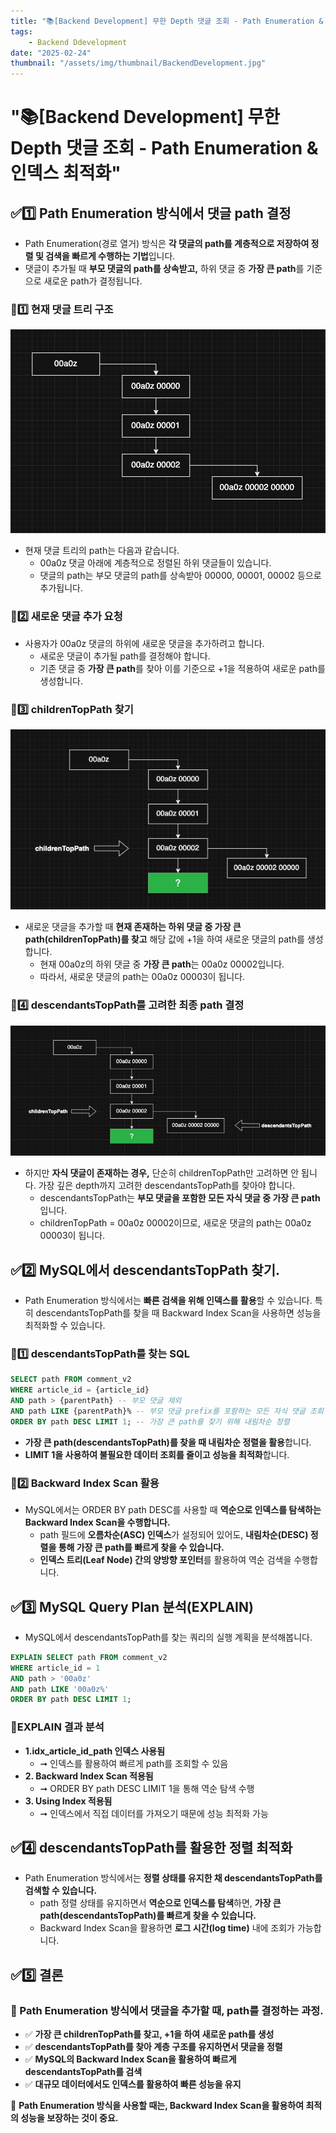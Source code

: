 ```yaml
---
title: "📚[Backend Development] 무한 Depth 댓글 조회 - Path Enumeration & 인덱스 최적화"
tags:
    - Backend Ddevelopment
date: "2025-02-24"
thumbnail: "/assets/img/thumbnail/BackendDevelopment.jpg"
---
```


# "📚[Backend Development] 무한 Depth 댓글 조회 - Path Enumeration & 인덱스 최적화"
## ✅1️⃣ Path Enumeration 방식에서 댓글 path 결정
- Path Enumeration(경로 열거) 방식은 **각 댓글의 path를 계층적으로 저장하여 정렬 및 검색을 빠르게 수행하는 기법**입니다.
- 댓글이 추가될 때 **부모 댓글의 path를 상속받고,** 하위 댓글 중 **가장 큰 path**를 기준으로 새로운 path가 결정됩니다.

### 📌1️⃣ 현재 댓글 트리 구조

<img src = "https://github.com/devKobe24/images2/blob/main/this_is_backend_img/infinite-depth-example_3.png?raw=true">

- 현재 댓글 트리의 path는 다음과 같습니다.
    - 00a0z 댓글 아래에 계층적으로 정렬된 하위 댓글들이 있습니다.
    - 댓글의 path는 부모 댓글의 path를 상속받아 00000, 00001, 00002 등으로 추가됩니다.

### 📌2️⃣ 새로운 댓글 추가 요청
- 사용자가 00a0z 댓글의 하위에 새로운 댓글을 추가하려고 합니다.
    - 새로운 댓글이 추가될 path를 결정해야 합니다.
    - 기존 댓글 중 **가장 큰 path**를 찾아 이를 기준으로 +1을 적용하여 새로운 path를 생성합니다.

### 📌3️⃣ childrenTopPath 찾기

<img src = "https://github.com/devKobe24/images2/blob/main/this_is_backend_img/infinite-depth-example_5.png?raw=true">

- 새로운 댓글을 추가할 때 **현재 존재하는 하위 댓글 중 가장 큰 path(childrenTopPath)를 찾고** 해당 값에 +1을 하여 새로운 댓글의 path를 생성합니다.
    - 현재 00a0z의 하위 댓글 중 **가장 큰 path**는 00a0z 00002입니다.
    - 따라서, 새로운 댓글의 path는 00a0z 00003이 됩니다.

### 📌4️⃣ descendantsTopPath를 고려한 최종 path 결정

<img src = "https://github.com/devKobe24/images2/blob/main/this_is_backend_img/infinite-depth-example_6.png?raw=true">

- 하지만 **자식 댓글이 존재하는 경우,** 단순히 childrenTopPath만 고려하면 안 됩니다. 가장 깊은 depth까지 고려한 descendantsTopPath를 찾아야 합니다.
    - descendantsTopPath는 **부모 댓글을 포함한 모든 자식 댓글 중 가장 큰 path**입니다.
    - childrenTopPath = 00a0z 00002이므로, 새로운 댓글의 path는 00a0z 00003이 됩니다.

## ✅2️⃣ MySQL에서 descendantsTopPath 찾기.
- Path Enumeration 방식에서는 **빠른 검색을 위해 인덱스를 활용**할 수 있습니다. 특히 descendantsTopPath를 찾을 때 Backward Index Scan을 사용하면 성능을 최적화할 수 있습니다.

### 📌1️⃣ descendantsTopPath를 찾는 SQL

```sql
SELECT path FROM comment_v2
WHERE article_id = {article_id}
AND path > {parentPath} -- 부모 댓글 제외
AND path LIKE {parentPath}% -- 부모 댓글 prefix를 포함하는 모든 자식 댓글 조회
ORDER BY path DESC LIMIT 1; -- 가장 큰 path를 찾기 위해 내림차순 정렬
```

- **가장 큰 path(descendantsTopPath)를 찾을 때 내림차순 정렬을 활용**합니다.
- **LIMIT 1을 사용하여 불필요한 데이터 조회를 줄이고 성능을 최적화**합니다.

### 📌2️⃣ Backward Index Scan 활용
- MySQL에서는 ORDER BY path DESC를 사용할 때 **역순으로 인덱스를 탐색하는 Backward Index Scan을 수행합니다.**
    - path 필드에 **오름차순(ASC) 인덱스**가 설정되어 있어도, **내림차순(DESC) 정렬을 통해 가장 큰 path를 빠르게 찾을 수 있습니다.**
    - **인덱스 트리(Leaf Node) 간의 양방향 포인터**를 활용하여 역순 검색을 수행합니다.

## ✅3️⃣ MySQL Query Plan 분석(EXPLAIN)
- MySQL에서 descendantsTopPath를 찾는 쿼리의 실행 계획을 분석해봅니다.

```sql
EXPLAIN SELECT path FROM comment_v2
WHERE article_id = 1
AND path > '00a0z'
AND path LIKE '00a0z%'
ORDER BY path DESC LIMIT 1;
```

### 📌EXPLAIN 결과 분석
- **1.idx_article_id_path 인덱스 사용됨**
    - ➞ 인덱스를 활용하여 빠르게 path를 조회할 수 있음
- **2. Backward Index Scan 적용됨**
    - ➞ ORDER BY path DESC LIMIT 1을 통해 역순 탐색 수행
- **3. Using Index 적용됨**
    - ➞ 인덱스에서 직접 데이터를 가져오기 때문에 성능 최적화 가능

## ✅4️⃣ descendantsTopPath를 활용한 정렬 최적화
- Path Enumeration 방식에서는 **정렬 상태를 유지한 채 descendantsTopPath를 검색할 수 있습니다.**
    - path 정렬 상태를 유지하면서 **역순으로 인덱스를 탐색**하면, **가장 큰 path(descendantsTopPath)를 빠르게 찾을 수 있습니다.**
    - Backward Index Scan을 활용하면 **로그 시간(log time)** 내에 조회가 가능합니다.

## ✅5️⃣ 결론

### 🚀 Path Enumeration 방식에서 댓글을 추가할 때, path를 결정하는 과정.
- ✅ **가장 큰 childrenTopPath를 찾고, +1을 하여 새로운 path를 생성**
- ✅ **descendantsTopPath를 찾아 계층 구조를 유지하면서 댓글을 정렬**
- ✅ **MySQL의 Backward Index Scan을 활용하여 빠르게 descendantsTopPath를 검색**
- ✅ **대규모 데이터에서도 인덱스를 활용하여 빠른 성능을 유지**

📌 **Path Enumeration 방식을 사용할 때는, Backward Index Scan을 활용하여 최적의 성능을 보장하는 것이 중요.**
